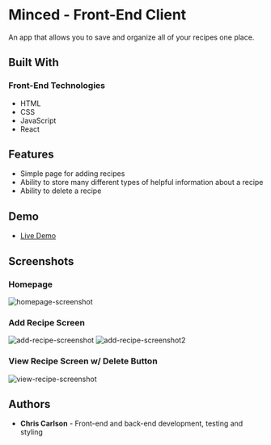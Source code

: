 # Minced - Front-End Client
An app that allows you to save and organize all of your recipes one place.

## Built With

### Front-End Technologies
* HTML
* CSS
* JavaScript
* React

## Features
* Simple page for adding recipes
* Ability to store many different types of helpful information about a recipe
* Ability to delete a recipe

## Demo

- [Live Demo](https://minced-client.ccarlson.now.sh/)

## Screenshots

### Homepage
![homepage-screenshot](https://user-images.githubusercontent.com/49646269/62900239-315dbd80-bd49-11e9-9e7a-0efed1b18072.png)

### Add Recipe Screen
![add-recipe-screenshot](https://user-images.githubusercontent.com/49646269/62900236-30c52700-bd49-11e9-9d12-76f915c9f298.png)
![add-recipe-screenshot2](https://user-images.githubusercontent.com/49646269/62900237-30c52700-bd49-11e9-895c-b8f35b13daee.png)

### View Recipe Screen w/ Delete Button
![view-recipe-screenshot](https://user-images.githubusercontent.com/49646269/62900238-315dbd80-bd49-11e9-9c47-2d99bbb8c4af.png)

## Authors
* **Chris Carlson** - Front-end and back-end development, testing and styling






